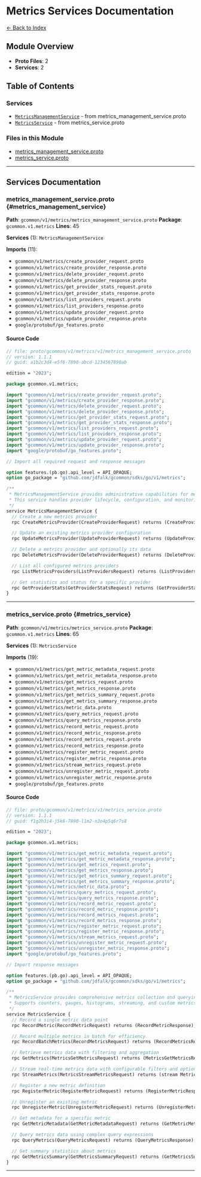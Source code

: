 # Metrics Services Documentation

[← Back to Index](./README.md)

## Module Overview

- **Proto Files**: 2
- **Services**: 2

## Table of Contents

### Services

- [`MetricsManagementService`](#metrics_management_service) - from metrics_management_service.proto
- [`MetricsService`](#metrics_service) - from metrics_service.proto

### Files in this Module

- [metrics_management_service.proto](#metrics_management_service)
- [metrics_service.proto](#metrics_service)

---


## Services Documentation

### metrics_management_service.proto {#metrics_management_service}

**Path**: `gcommon/v1/metrics/metrics_management_service.proto` **Package**: `gcommon.v1.metrics` **Lines**: 45

**Services** (1): `MetricsManagementService`

**Imports** (11):

- `gcommon/v1/metrics/create_provider_request.proto`
- `gcommon/v1/metrics/create_provider_response.proto`
- `gcommon/v1/metrics/delete_provider_request.proto`
- `gcommon/v1/metrics/delete_provider_response.proto`
- `gcommon/v1/metrics/get_provider_stats_request.proto`
- `gcommon/v1/metrics/get_provider_stats_response.proto`
- `gcommon/v1/metrics/list_providers_request.proto`
- `gcommon/v1/metrics/list_providers_response.proto`
- `gcommon/v1/metrics/update_provider_request.proto`
- `gcommon/v1/metrics/update_provider_response.proto`
- `google/protobuf/go_features.proto`

#### Source Code

```protobuf
// file: proto/gcommon/v1/metrics/v1/metrics_management_service.proto
// version: 1.1.1
// guid: a1b2c3d4-e5f6-7890-abcd-1234567890ab

edition = "2023";

package gcommon.v1.metrics;

import "gcommon/v1/metrics/create_provider_request.proto";
import "gcommon/v1/metrics/create_provider_response.proto";
import "gcommon/v1/metrics/delete_provider_request.proto";
import "gcommon/v1/metrics/delete_provider_response.proto";
import "gcommon/v1/metrics/get_provider_stats_request.proto";
import "gcommon/v1/metrics/get_provider_stats_response.proto";
import "gcommon/v1/metrics/list_providers_request.proto";
import "gcommon/v1/metrics/list_providers_response.proto";
import "gcommon/v1/metrics/update_provider_request.proto";
import "gcommon/v1/metrics/update_provider_response.proto";
import "google/protobuf/go_features.proto";

// Import all required request and response messages

option features.(pb.go).api_level = API_OPAQUE;
option go_package = "github.com/jdfalk/gcommon/sdks/go/v1/metrics";

/**
 * MetricsManagementService provides administrative capabilities for metrics providers.
 * This service handles provider lifecycle, configuration, and monitoring.
 */
service MetricsManagementService {
  // Create a new metrics provider
  rpc CreateMetricsProvider(CreateProviderRequest) returns (CreateProviderResponse);

  // Update an existing metrics provider configuration
  rpc UpdateMetricsProvider(UpdateProviderRequest) returns (UpdateProviderResponse);

  // Delete a metrics provider and optionally its data
  rpc DeleteMetricsProvider(DeleteProviderRequest) returns (DeleteProviderResponse);

  // List all configured metrics providers
  rpc ListMetricsProviders(ListProvidersRequest) returns (ListProvidersResponse);

  // Get statistics and status for a specific provider
  rpc GetProviderStats(GetProviderStatsRequest) returns (GetProviderStatsResponse);
}
```

---

### metrics_service.proto {#metrics_service}

**Path**: `gcommon/v1/metrics/metrics_service.proto` **Package**: `gcommon.v1.metrics` **Lines**: 65

**Services** (1): `MetricsService`

**Imports** (19):

- `gcommon/v1/metrics/get_metric_metadata_request.proto`
- `gcommon/v1/metrics/get_metric_metadata_response.proto`
- `gcommon/v1/metrics/get_metrics_request.proto`
- `gcommon/v1/metrics/get_metrics_response.proto`
- `gcommon/v1/metrics/get_metrics_summary_request.proto`
- `gcommon/v1/metrics/get_metrics_summary_response.proto`
- `gcommon/v1/metrics/metric_data.proto`
- `gcommon/v1/metrics/query_metrics_request.proto`
- `gcommon/v1/metrics/query_metrics_response.proto`
- `gcommon/v1/metrics/record_metric_request.proto`
- `gcommon/v1/metrics/record_metric_response.proto`
- `gcommon/v1/metrics/record_metrics_request.proto`
- `gcommon/v1/metrics/record_metrics_response.proto`
- `gcommon/v1/metrics/register_metric_request.proto`
- `gcommon/v1/metrics/register_metric_response.proto`
- `gcommon/v1/metrics/stream_metrics_request.proto`
- `gcommon/v1/metrics/unregister_metric_request.proto`
- `gcommon/v1/metrics/unregister_metric_response.proto`
- `google/protobuf/go_features.proto`

#### Source Code

```protobuf
// file: proto/gcommon/v1/metrics/v1/metrics_service.proto
// version: 1.1.1
// guid: f1g2h3i4-j5k6-7890-l1m2-n3o4p5q6r7s8

edition = "2023";

package gcommon.v1.metrics;

import "gcommon/v1/metrics/get_metric_metadata_request.proto";
import "gcommon/v1/metrics/get_metric_metadata_response.proto";
import "gcommon/v1/metrics/get_metrics_request.proto";
import "gcommon/v1/metrics/get_metrics_response.proto";
import "gcommon/v1/metrics/get_metrics_summary_request.proto";
import "gcommon/v1/metrics/get_metrics_summary_response.proto";
import "gcommon/v1/metrics/metric_data.proto";
import "gcommon/v1/metrics/query_metrics_request.proto";
import "gcommon/v1/metrics/query_metrics_response.proto";
import "gcommon/v1/metrics/record_metric_request.proto";
import "gcommon/v1/metrics/record_metric_response.proto";
import "gcommon/v1/metrics/record_metrics_request.proto";
import "gcommon/v1/metrics/record_metrics_response.proto";
import "gcommon/v1/metrics/register_metric_request.proto";
import "gcommon/v1/metrics/register_metric_response.proto";
import "gcommon/v1/metrics/stream_metrics_request.proto";
import "gcommon/v1/metrics/unregister_metric_request.proto";
import "gcommon/v1/metrics/unregister_metric_response.proto";
import "google/protobuf/go_features.proto";

// Import response messages

option features.(pb.go).api_level = API_OPAQUE;
option go_package = "github.com/jdfalk/gcommon/sdks/go/v1/metrics";

/**
 * MetricsService provides comprehensive metrics collection and querying capabilities.
 * Supports counters, gauges, histograms, streaming, and custom metrics aggregation.
 */
service MetricsService {
  // Record a single metric data point
  rpc RecordMetric(RecordMetricRequest) returns (RecordMetricResponse);

  // Record multiple metrics in batch for efficiency
  rpc RecordBatchMetrics(RecordMetricsRequest) returns (RecordMetricsResponse);

  // Retrieve metrics data with filtering and aggregation
  rpc GetMetrics(MetricsGetMetricsRequest) returns (MetricsGetMetricsResponse);

  // Stream real-time metrics data with configurable filters and options
  rpc StreamMetrics(MetricsStreamMetricsRequest) returns (stream MetricData);

  // Register a new metric definition
  rpc RegisterMetric(RegisterMetricRequest) returns (RegisterMetricResponse);

  // Unregister an existing metric
  rpc UnregisterMetric(UnregisterMetricRequest) returns (UnregisterMetricResponse);

  // Get metadata for a specific metric
  rpc GetMetricMetadata(GetMetricMetadataRequest) returns (GetMetricMetadataResponse);

  // Query metrics data using complex query expressions
  rpc QueryMetrics(QueryMetricsRequest) returns (QueryMetricsResponse);

  // Get summary statistics about metrics
  rpc GetMetricsSummary(GetMetricsSummaryRequest) returns (GetMetricsSummaryResponse);
}
```

---

